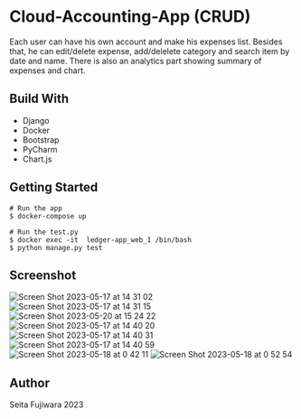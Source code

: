 # Cloud-Accounting-App (CRUD)
Each user can have his own account and make his expenses list. Besides that, he can edit/delete expense, add/delelete category and search item by date and name. There is also an analytics part showing summary of expenses and chart.

## Build With
- Django
- Docker
- Bootstrap
- PyCharm
- Chart.js

## Getting Started

```
# Run the app
$ docker-compose up

# Run the test.py
$ docker exec -it  ledger-app_web_1 /bin/bash
$ python manage.py test
```
## Screenshot
![Screen Shot 2023-05-17 at 14 31 02](https://github.com/seita-f/Cloud-Accounting-App/assets/128184233/795cdf6f-643d-4645-a9d4-c12c2a596cc2)
![Screen Shot 2023-05-17 at 14 31 15](https://github.com/seita-f/Cloud-Accounting-App/assets/128184233/49b52a9a-a90e-45de-b0d5-a2b4e4b83f71)
![Screen Shot 2023-05-20 at 15 24 22](https://github.com/seita-f/Cloud-Accounting-App/assets/128184233/e058dea5-6dee-4cd1-bcc8-8de8c28bae4c)
![Screen Shot 2023-05-17 at 14 40 20](https://github.com/seita-f/Cloud-Accounting-App/assets/128184233/80d2a835-1f49-4cf8-84a6-f00817abddfa)
![Screen Shot 2023-05-17 at 14 40 31](https://github.com/seita-f/Cloud-Accounting-App/assets/128184233/44e2f4a5-9c47-4499-a110-d3e70c12d45a)
![Screen Shot 2023-05-17 at 14 40 59](https://github.com/seita-f/Cloud-Accounting-App/assets/128184233/9e117e17-b392-46cb-98ed-f501509657fe)
![Screen Shot 2023-05-18 at 0 42 11](https://github.com/seita-f/Cloud-Accounting-App/assets/128184233/f34f1a7c-2280-481e-ac3a-db4ac0a4b838)
![Screen Shot 2023-05-18 at 0 52 54](https://github.com/seita-f/Cloud-Accounting-App/assets/128184233/bf333541-7436-4836-b878-00f5d6e66173)


## Author
Seita Fujiwara 2023
